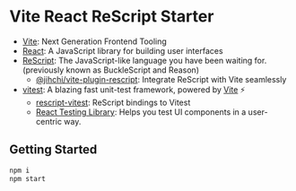 # Vite React ReScript Starter

- [Vite](https://vitejs.dev): Next Generation Frontend Tooling
- [React](https://reactjs.org): A JavaScript library for building user interfaces
- [ReScript](https://rescript-lang.org): The JavaScript-like language you have been waiting for. (previously known as BuckleScript and Reason)
  - [@jihchi/vite-plugin-rescript](https://github.com/jihchi/vite-plugin-rescript): Integrate ReScript with Vite seamlessly
- [vitest](https://vitest.dev/): A blazing fast unit-test framework, powered by [Vite](https://vitejs.dev) ⚡️
  - [rescript-vitest](https://github.com/cometkim/rescript-vitest): ReScript bindings to Vitest
  - [React Testing Library](https://testing-library.com/docs/react-testing-library/intro/): Helps you test UI components in a user-centric way.

## Getting Started

```sh
npm i
npm start
```
